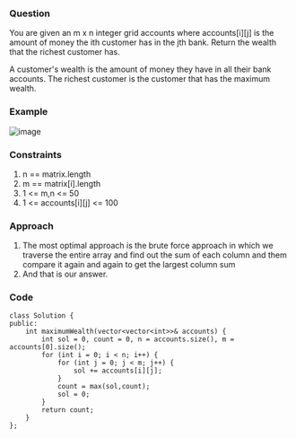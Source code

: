 **<h3>Question</h3>**

You are given an m x n integer grid accounts where accounts[i][j] is the amount of money the i​​​​​​​​​​​th​​​​ customer has in the j​​​​​​​​​​​th​​​​ bank. Return the wealth that the richest customer has.

A customer's wealth is the amount of money they have in all their bank accounts. The richest customer is the customer that has the maximum wealth.

**<h3>Example</h3>**

![image](https://github.com/harshy1718/DSA-Fellowship-Problems/assets/129788726/42f215a3-e627-4ac1-ac04-1c0beb1aeebd)

**<h3>Constraints</h3>**

1. n == matrix.length
2. m == matrix[i].length
3. 1 <= m,n <= 50
4. 1 <= accounts[i][j] <= 100

**<h3>Approach</h3>**

1. The most optimal approach is the brute force approach in which we traverse the entire array and find out the sum of each column and them compare it again and again to get the largest column sum
2. And that is our answer.

**<h3>Code</h3>**

```
class Solution {
public:
    int maximumWealth(vector<vector<int>>& accounts) {
        int sol = 0, count = 0, n = accounts.size(), m = accounts[0].size();
        for (int i = 0; i < n; i++) {
            for (int j = 0; j < m; j++) {
                sol += accounts[i][j];
            }
            count = max(sol,count);
            sol = 0;
        }
        return count;
    }
};
```

